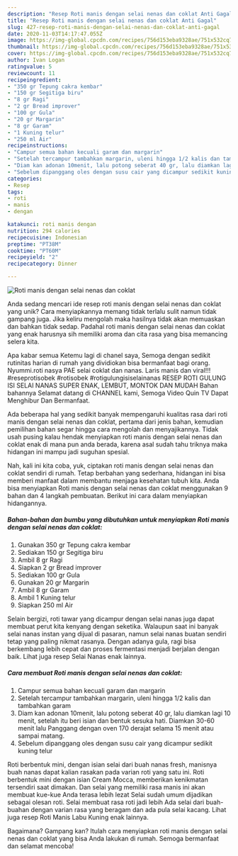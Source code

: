 ```yaml
---
description: "Resep Roti manis dengan selai nenas dan coklat Anti Gagal"
title: "Resep Roti manis dengan selai nenas dan coklat Anti Gagal"
slug: 427-resep-roti-manis-dengan-selai-nenas-dan-coklat-anti-gagal
date: 2020-11-03T14:17:47.055Z
image: https://img-global.cpcdn.com/recipes/756d153eba9328ae/751x532cq70/roti-manis-dengan-selai-nenas-dan-coklat-foto-resep-utama.jpg
thumbnail: https://img-global.cpcdn.com/recipes/756d153eba9328ae/751x532cq70/roti-manis-dengan-selai-nenas-dan-coklat-foto-resep-utama.jpg
cover: https://img-global.cpcdn.com/recipes/756d153eba9328ae/751x532cq70/roti-manis-dengan-selai-nenas-dan-coklat-foto-resep-utama.jpg
author: Ivan Logan
ratingvalue: 5
reviewcount: 11
recipeingredient:
- "350 gr Tepung cakra kembar"
- "150 gr Segitiga biru"
- "8 gr Ragi"
- "2 gr Bread improver"
- "100 gr Gula"
- "20 gr Margarin"
- "8 gr Garam"
- "1 Kuning telur"
- "250 ml Air"
recipeinstructions:
- "Campur semua bahan kecuali garam dan margarin"
- "Setelah tercampur tambahkan margarin, uleni hingga 1/2 kalis dan tambahkan garam"
- "Diam kan adonan 10menit, lalu potong seberat 40 gr, lalu diamkan lagi 10 menit, setelah itu beri isian dan bentuk sesuka hati. Diamkan 30-60 menit lalu Panggang dengan oven 170 derajat selama 15 menit atau sampai matang."
- "Sebelum dipanggang oles dengan susu cair yang dicampur sedikit kuning telur"
categories:
- Resep
tags:
- roti
- manis
- dengan

katakunci: roti manis dengan 
nutrition: 294 calories
recipecuisine: Indonesian
preptime: "PT38M"
cooktime: "PT60M"
recipeyield: "2"
recipecategory: Dinner

---
```



![Roti manis dengan selai nenas dan coklat](https://img-global.cpcdn.com/recipes/756d153eba9328ae/751x532cq70/roti-manis-dengan-selai-nenas-dan-coklat-foto-resep-utama.jpg)

Anda sedang mencari ide resep roti manis dengan selai nenas dan coklat yang unik? Cara menyiapkannya memang tidak terlalu sulit namun tidak gampang juga. Jika keliru mengolah maka hasilnya tidak akan memuaskan dan bahkan tidak sedap. Padahal roti manis dengan selai nenas dan coklat yang enak harusnya sih memiliki aroma dan cita rasa yang bisa memancing selera kita.

Apa kabar semua Ketemu lagi di chanel saya, Semoga dengan sedikit rutinitas harian di rumah yang dividiokan bisa bermanfaat bagi orang. Nyummi.roti nasya PAE selai coklat dan nanas. Laris manis dan viral!!! #reseprotisobek #rotisobek #rotigulungisiselainanas RESEP ROTI GULUNG ISI SELAI NANAS SUPER ENAK, LEMBUT, MONTOK DAN MUDAH Bahan bahannya Selamat datang di CHANNEL kami, Semoga Video Quin TV Dapat Menghibur Dan Bermanfaat.

Ada beberapa hal yang sedikit banyak mempengaruhi kualitas rasa dari roti manis dengan selai nenas dan coklat, pertama dari jenis bahan, kemudian pemilihan bahan segar hingga cara mengolah dan menyajikannya. Tidak usah pusing kalau hendak menyiapkan roti manis dengan selai nenas dan coklat enak di mana pun anda berada, karena asal sudah tahu triknya maka hidangan ini mampu jadi suguhan spesial.


Nah, kali ini kita coba, yuk, ciptakan roti manis dengan selai nenas dan coklat sendiri di rumah. Tetap berbahan yang sederhana, hidangan ini bisa memberi manfaat dalam membantu menjaga kesehatan tubuh kita. Anda bisa menyiapkan Roti manis dengan selai nenas dan coklat menggunakan 9 bahan dan 4 langkah pembuatan. Berikut ini cara dalam menyiapkan hidangannya.

<!--inarticleads1-->

##### Bahan-bahan dan bumbu yang dibutuhkan untuk menyiapkan Roti manis dengan selai nenas dan coklat:

1. Gunakan 350 gr Tepung cakra kembar
1. Sediakan 150 gr Segitiga biru
1. Ambil 8 gr Ragi
1. Siapkan 2 gr Bread improver
1. Sediakan 100 gr Gula
1. Gunakan 20 gr Margarin
1. Ambil 8 gr Garam
1. Ambil 1 Kuning telur
1. Siapkan 250 ml Air


Selain bergizi, roti tawar yang dicampur dengan selai nanas juga dapat membuat perut kita kenyang dengan seketika. Walaupun saat ini banyak selai nanas instan yang dijual di pasaran, namun selai nanas buatan sendiri tetap yang paling nikmat rasanya. Dengan adanya gula, ragi bisa berkembang lebih cepat dan proses fermentasi menjadi berjalan dengan baik. Lihat juga resep Selai Nanas enak lainnya. 

<!--inarticleads2-->

##### Cara membuat Roti manis dengan selai nenas dan coklat:

1. Campur semua bahan kecuali garam dan margarin
1. Setelah tercampur tambahkan margarin, uleni hingga 1/2 kalis dan tambahkan garam
1. Diam kan adonan 10menit, lalu potong seberat 40 gr, lalu diamkan lagi 10 menit, setelah itu beri isian dan bentuk sesuka hati. Diamkan 30-60 menit lalu Panggang dengan oven 170 derajat selama 15 menit atau sampai matang.
1. Sebelum dipanggang oles dengan susu cair yang dicampur sedikit kuning telur


Roti berbentuk mini, dengan isian selai dari buah nanas fresh, manisnya buah nanas dapat kalian rasakan pada varian roti yang satu ini. Roti berbentuk mini dengan isian Cream Mocca, memberikan kenikmatan tersendiri saat dimakan. Dan selai yang memiliki rasa manis ini akan membuat kue-kue Anda terasa lebih lezat Selai sudah umum dijadikan sebagai olesan roti. Selai membuat rasa roti jadi lebih Ada selai dari buah-buahan dengan varian rasa yang beragam dan ada pula selai kacang. Lihat juga resep Roti Manis Labu Kuning enak lainnya. 

Bagaimana? Gampang kan? Itulah cara menyiapkan roti manis dengan selai nenas dan coklat yang bisa Anda lakukan di rumah. Semoga bermanfaat dan selamat mencoba!

